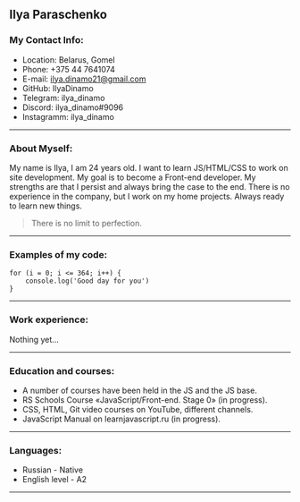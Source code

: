 ## Ilya Paraschenko

### My Contact Info:

- Location: Belarus, Gomel
- Phone: +375 44 7641074
- E-mail: ilya.dinamo21@gmail.com
- GitHub: IlyaDinamo
- Telegram: ilya_dinamo
- Discord: ilya_dinamo#9096
- Instagramm: ilya_dinamo 

***** **** ********

### About Myself:

My name is Ilya, I am 24 years old. I want to learn JS/HTML/CSS to work on site development. My goal is to become a Front-end developer. My strengths are that I persist and always bring the case to the end. There is no experience in the company, but I work on my home projects. Always ready to learn new things.
> There is no limit to perfection.

***** **** ********

### Examples of my code:
```
for (i = 0; i <= 364; i++) {
	console.log('Good day for you') 
}
```

***** **** ********

### Work experience:

Nothing yet…

***** **** ********

### Education and courses: 

- A number of courses have been held in the JS and the JS base.
- RS Schools Course «JavaScript/Front-end. Stage 0» (in progress).
- CSS, HTML, Git video courses on YouTube, different channels.
- JavaScript Manual on learnjavascript.ru (in progress).

***** **** ********

### Languages:

- Russian - Native
- English level - A2

***** **** ********

